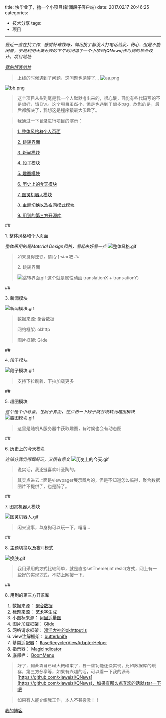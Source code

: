 title: 快毕业了，撸一个小项目(新闻段子客户端)
date: 2017.02.17 20:46:25
categories:
- 技术分享
tags:
- 项目
---

*最近一直在找工作，感觉好难找呀，简历投了都没人打电话给我，伤心...但是不能闲着，于是利用大概七天的下午时间撸了一个小项目(QNews)作为我的毕业设计。项目地址*

<div class="github-widget" data-repo="xiaweizi/QNews"></div>

*[我的博客地址](http://xiaweizi.cn/)*

<!-- more -->

>上线的时候遇到了问题，这问题也是醉了...
![aa.png](http://upload-images.jianshu.io/upload_images/4043475-db899365f04e45a9.png?imageMogr2/auto-orient/strip%7CimageView2/2/w/1240)

![bb.png](http://upload-images.jianshu.io/upload_images/4043475-c6b119e8514b3629.png?imageMogr2/auto-orient/strip%7CimageView2/2/w/1240)

>这个项目从头到尾是我一个人默默撸出来的，很心酸，可能有些代码写的不是很好，请见谅。这个项目虽然小，但是也遇到了很多bug，欣慰的是，最后都解决了，我想这是程序猿最大乐趣了。


>我通过一下目录进行项目的演示：

> <a href="#title1">1. 整体风格和个人页面</a>
> 
> <a href="#title2">2. 跳转界面</a>
> 
> <a href="#title3">3. 新闻模块</a>
> 
> <a href="#title4">4. 段子模块</a>
> 
> <a href="#title5">5. 趣图模块</a>
> 
> <a href="#title6">6. 历史上的今天模块</a>
> 
> <a href="#title7">7. 图灵机器人模块</a>
> 
> <a href="#title8">8. 主题切换以及夜间模式模块</a>
> 
> <a href="#title9">9. 用到的第三方开源库</a>
> 


##<p id="title1">1. 整体风格和个人页面</p>
*整体采用的是Material Design风格，看起来好看一点*
![整体风格.gif](http://upload-images.jianshu.io/upload_images/4043475-eb1932393eedabec.gif?imageMogr2/auto-orient/strip)
>如果觉得还行，请给个star吧
##<p id="title2">2. 跳转界面</p>
![跳转界面.gif](http://upload-images.jianshu.io/upload_images/4043475-f8fdb6021cf5d558.gif?imageMogr2/auto-orient/strip)
>这个就是属性动画(translationX + translationY)

##<p id="title3">3. 新闻模块</p>
![新闻模块.gif](http://upload-images.jianshu.io/upload_images/4043475-19e7b7c64e0989fc.gif?imageMogr2/auto-orient/strip)

>数据来源: 聚合数据
>
>网络框架: okhttp
>
>图片框架: Glide

##<p id="title4">4. 段子模块</p>
![段子模块.gif](http://upload-images.jianshu.io/upload_images/4043475-672753f228c57c18.gif?imageMogr2/auto-orient/strip)
>支持下拉刷新，下拉加载更多

##<p id="title5">5. 趣图模块</p>
*这个是个小彩蛋，在段子界面，在点击一下段子就会跳转到趣图模块*
![趣图模块.gif](http://upload-images.jianshu.io/upload_images/4043475-811a7bef92721664.gif?imageMogr2/auto-orient/strip)
>这里是随机从服务器中获取趣图，有时候也会有动态图

##<p id="title6">6. 历史上的今天模块</p>
*这部分我觉得既好玩，又很有意义*
![历史上的今天.gif](http://upload-images.jianshu.io/upload_images/4043475-2a88baf13919023b.gif?imageMogr2/auto-orient/strip)
>说实话，我还挺喜欢叶圣陶的。

>其实点进去上面是viewpager展示图片的，但是不知道怎么搞得，聚合数据图片不提供了，也是醉了。

##<p id="title7">7. 图灵机器人模块</p>
![图灵机器人.gif](http://upload-images.jianshu.io/upload_images/4043475-8858ce0eaeda160f.gif?imageMogr2/auto-orient/strip)
>闲来没事，单身狗可以玩一下，嘻嘻...


##<p id="title8">8. 主题切换以及夜间模式</p>
![换肤.gif](http://upload-images.jianshu.io/upload_images/4043475-211cf778e95c0898.gif?imageMogr2/auto-orient/strip)
>我用采用的方式比较简单，就是直接setTheme(int resId)方式，网上有一些好的实现方式，不妨上网搜一下。

##<p id="title9">8. 用到的第三方开源库</p>
1. 数据来源： [聚合数据](https://www.juhe.cn/docs)
2. 标题来源： [艺术字生成](http://www.akuziti.com/)
3. 小图标来源： [阿里适量图](http://www.iconfont.cn/)
4. 图片加载框架： [Glide](https://github.com/bumptech/glide)
5. 网络请求框架： [鸿洋大神的okhttputils](https://github.com/hongyangAndroid/okhttputils)
6. view注解框架： [butterknife](https://github.com/JakeWharton/butterknife)
7. 基类适配器： [BaseRecyclerViewAdapterHelper](https://github.com/CymChad/BaseRecyclerViewAdapterHelper)
8. 指示器： [MagicIndicator](https://github.com/hackware1993/MagicIndicator)
9. 底部栏： [BoomMenu](https://github.com/Nightonke/BoomMenu)

>好了，到此项目已经大概结束了，有一些功能还没实现，比如数据库的缓存，第三方分享等，如果有兴趣的话，可以看一下我的源码 [https://github.com/xiaweizi/QNews](https://github.com/xiaweizi/QNews)，如果有那么点喜欢的话就star一下吧

>如果有人能介绍我工作，本人不甚感激！！

[我的博客](http://xiaweizi.cn)
